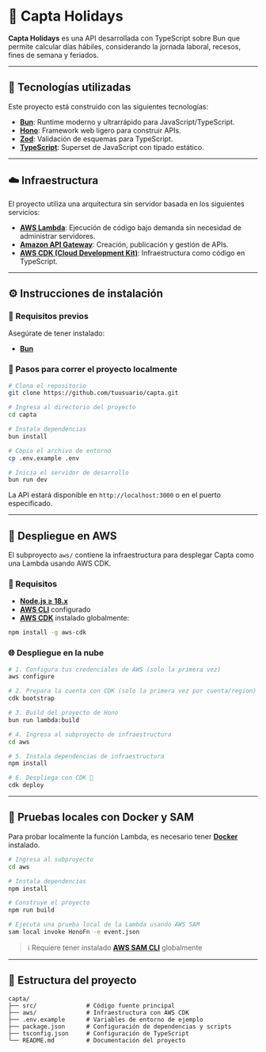 # 📅 Capta Holidays

**Capta Holidays** es una API desarrollada con TypeScript sobre Bun que permite calcular días hábiles, considerando la jornada laboral, recesos, fines de semana y feriados.

---

## 🚀 Tecnologías utilizadas

Este proyecto está construido con las siguientes tecnologías:

- [**Bun**](https://bun.sh/): Runtime moderno y ultrarrápido para JavaScript/TypeScript.
- [**Hono**](https://hono.dev/): Framework web ligero para construir APIs.
- [**Zod**](https://github.com/colinhacks/zod): Validación de esquemas para TypeScript.
- [**TypeScript**](https://www.typescriptlang.org/): Superset de JavaScript con tipado estático.

---

## ☁️ Infraestructura

El proyecto utiliza una arquitectura sin servidor basada en los siguientes servicios:

- [**AWS Lambda**](https://docs.aws.amazon.com/lambda/latest/dg/welcome.html): Ejecución de código bajo demanda sin necesidad de administrar servidores.
- [**Amazon API Gateway**](https://docs.aws.amazon.com/apigateway/latest/developerguide/welcome.html): Creación, publicación y gestión de APIs.
- [**AWS CDK (Cloud Development Kit)**](https://docs.aws.amazon.com/cdk/v2/guide/home.html): Infraestructura como código en TypeScript.

---

## ⚙️ Instrucciones de instalación

### 📌 Requisitos previos

Asegúrate de tener instalado:

- [**Bun**](https://bun.sh/)

### 🧪 Pasos para correr el proyecto localmente

```bash
# Clona el repositorio
git clone https://github.com/tuusuario/capta.git

# Ingresa al directorio del proyecto
cd capta

# Instala dependencias
bun install

# Copia el archivo de entorno
cp .env.example .env

# Inicia el servidor de desarrollo
bun run dev
```

La API estará disponible en `http://localhost:3000` o en el puerto especificado.

---

## 🚀 Despliegue en AWS

El subproyecto `aws/` contiene la infraestructura para desplegar Capta como una Lambda usando AWS CDK.

### 📌 Requisitos

- [**Node.js ≥ 18.x**](https://nodejs.org/)
- [**AWS CLI**](https://docs.aws.amazon.com/cli/latest/userguide/install-cliv2.html) configurado
- [**AWS CDK**](https://docs.aws.amazon.com/cdk/v2/guide/home.html) instalado globalmente:

```bash
npm install -g aws-cdk
```

### 🌐 Despliegue en la nube

```bash
# 1. Configura tus credenciales de AWS (solo la primera vez)
aws configure

# 2. Prepara la cuenta con CDK (solo la primera vez por cuenta/region)
cdk bootstrap

# 3. Build del proyecto de Hono
bun run lambda:build 

# 4. Ingresa al subproyecto de infraestructura
cd aws

# 5. Instala dependencias de infraestructura
npm install

# 6. Despliega con CDK 🚀
cdk deploy
```

---

## 🧪 Pruebas locales con Docker y SAM

Para probar localmente la función Lambda, es necesario tener [**Docker**](https://www.docker.com/) instalado.

```bash
# Ingresa al subproyecto
cd aws

# Instala dependencias
npm install

# Construye el proyecto
npm run build

# Ejecuta una prueba local de la Lambda usando AWS SAM
sam local invoke HonoFn -e event.json
```

> ℹ️ Requiere tener instalado [**AWS SAM CLI**](https://docs.aws.amazon.com/serverless-application-model/latest/developerguide/install-sam-cli.html) globalmente

---

## 📂 Estructura del proyecto

```plaintext
capta/
├── src/              # Código fuente principal
├── aws/              # Infraestructura con AWS CDK
├── .env.example      # Variables de entorno de ejemplo
├── package.json      # Configuración de dependencias y scripts
├── tsconfig.json     # Configuración de TypeScript
└── README.md         # Documentación del proyecto
```